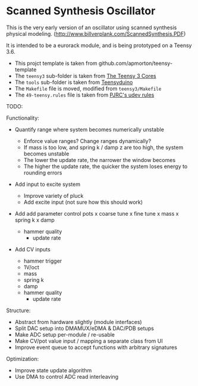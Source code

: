 Scanned Synthesis Oscillator
============================

This is the very early version of an oscillator using scanned synthesis physical modeling.
(http://www.billverplank.com/ScannedSynthesis.PDF)

It is intended to be a eurorack module, and is being prototyped on a Teensy 3.6.


- This projct template is taken from github.com/apmorton/teensy-template 
- The `teensy3` sub-folder is taken from [The Teensy 3 Cores](https://github.com/PaulStoffregen/cores/tree/master/teensy3)
- The `tools` sub-folder is taken from [Teensyduino](http://www.pjrc.com/teensy/td_download.html)
- The `Makefile` file is moved, modified from `teensy3/Makefile`
- The `49-teensy.rules` file is taken from [PJRC's udev rules](http://www.pjrc.com/teensy/49-teensy.rules)


TODO:

Functionality:

- Quantify range where system becomes numerically unstable
	- Enforce value ranges?  Change ranges dynamically?
	- If mass is too low, and spring k / damp z are too high, the system becomes unstable
	- The lower the update rate, the narrower the window becomes
	- The higher the update rate, the quicker the system loses energy to rounding errors

- Add input to excite system
  - Improve variety of pluck
  - Add excite input (not sure how this should work)

- Add add parameter control pots
  x coarse tune
  x fine tune
  x mass
  x spring k
  x damp
  - hammer quality
	- update rate

- Add CV inputs
  - hammer trigger
  - 1V/oct
  - mass
  - spring k
  - damp
  - hammer quality
	- update rate

Structure:
- Abstract from hardware slightly (module interfaces)
- Split DAC setup into DMAMUX/eDMA & DAC/PDB setups
- Make ADC setup per-module / re-usable 
- Make CV/pot value input / mapping a separate class from UI
- Improve event queue to accept functions with arbitrary signatures

Optimization:
- Improve state update algorithm
- Use DMA to control ADC read interleaving

